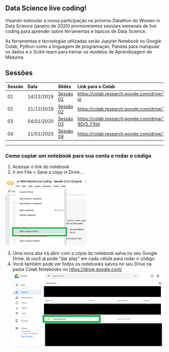 ## Data Science live coding!
Visando estimular a nossa participação no próximo Datathon do Women in Data Science (janeiro de 2020) promoveremos sessões semanais de live coding para aprender sobre ferramentas e tópicos de Data Science.  

As ferramentas e tecnologias utilizadas serão Jupyter Notebook no Google Colab, Python como a linguagem de programação, Pandas para manipular os dados e o Scikit-learn para treinar os modelos de Aprendizagem de Máquina.

## Sessões
| Sessão       | Data           | Slides | Link para o Colab  |
| :----------------- | :------------- | :-----| :----- |
| 01      | 14/12/2019 | [Sessão 01](Sess%C3%A3o%2001/WiDS%20Live%20Coding%20-%20Sess%C3%A3o%2001%20%5Bv1.0%5D.pdf) | https://colab.research.google.com/drive/1Gz4YQAJ6YHOOBzq6KCRZvmFr6l4W_-sr|
| 02     | 21/12/2019 | [Sessão 02](Sessão%2002/WiDS%20Live%20Coding%20-%20Sessão%2002%20%5Bv1.0%5D.pdf) | https://colab.research.google.com/drive/1DSa7qd7z35tObSBxthiM__B6MQlS9XKX|
| 03     | 04/01/2020 | [Sessão 03](Sess%C3%A3o%2003/WiDS%20Live%20Coding%20-%20Sess%C3%A3o%2003%20%5Bv1.0%5D.pdf) | https://colab.research.google.com/drive/1jKUDZG4dwW9IPwvNXJ-FwI-9Dr5_F5td|
| 04     | 11/01/2020 | [Sessão 04](Sess%C3%A3o%2004/WiDS%20Live%20Coding%20-%20Sess%C3%A3o%2004%20%5Bv1.0%5D.pdf) | https://colab.research.google.com/drive/1RjtMo80pfy-FziRVPat5DfqLyBeLA0aF|

***

### Como copiar um notebook para sua conta e rodar o código
1. Acessar o link do notebook
2. Ir em File > Save a copy in Drive...

![Salvar notebook no google drive](imagens/copiar_notebook_para_drive.png)

3. Uma nova aba irá abrir com a cópia do notebook salva no seu Google Drive, lá você já pode "dar play" em cada célula para rodar o código
4. Você também pode ver todos os notebooks salvos no seu Drive na pasta Colab Notebooks no https://drive.google.com/
![Salvar notebook no google drive](imagens/ver_notebooks_salvos.png)
